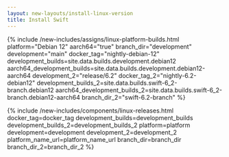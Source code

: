 ```yaml
---
layout: new-layouts/install-linux-version
title: Install Swift
---
```


{% include /new-includes/assigns/linux-platform-builds.html
    platform="Debian 12"
    aarch64="true"
    branch_dir="development"
    development="main"
    docker_tag="nightly-debian-12"
    development_builds=site.data.builds.development.debian12
    aarch64_development_builds=site.data.builds.development.debian12-aarch64
    development_2="release/6.2"
    docker_tag_2="nightly-6.2-debian12"
    development_builds_2=site.data.builds.swift-6_2-branch.debian12
    aarch64_development_builds_2=site.data.builds.swift-6_2-branch.debian12-aarch64
    branch_dir_2="swift-6.2-branch"
%}

{% include /new-includes/components/linux-releases.html
  docker_tag=docker_tag
  development_builds=development_builds
  development_builds_2=development_builds_2
  platform=platform
  development=development
  development_2=development_2
  platform_name_url=platform_name_url
  branch_dir=branch_dir
  branch_dir_2=branch_dir_2
%}
